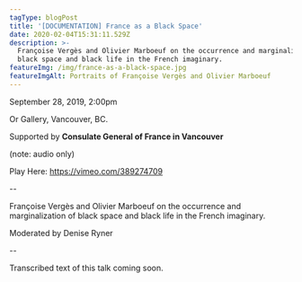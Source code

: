 ```yaml
---
tagType: blogPost
title: '[DOCUMENTATION] France as a Black Space'
date: 2020-02-04T15:31:11.529Z
description: >-
  Françoise Vergès and Olivier Marboeuf on the occurrence and marginalization of
  black space and black life in the French imaginary.
featureImg: /img/france-as-a-black-space.jpg
featureImgAlt: Portraits of Françoise Vergès and Olivier Marboeuf
---
```

September 28, 2019, 2:00pm

Or Gallery, Vancouver, BC. 

Supported by **Consulate General of France in Vancouver**

(note: audio only)

Play Here: <https://vimeo.com/389274709>

\--

Françoise Vergès and Olivier Marboeuf on the occurrence and marginalization of black space and black life in the French imaginary.

Moderated by Denise Ryner

\--

Transcribed text of this talk coming soon.
